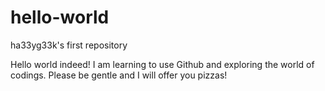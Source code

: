 # hello-world
ha33yg33k's first repository

Hello world indeed! I am learning to use Github and exploring the world of codings.
Please be gentle and I will offer you pizzas!
